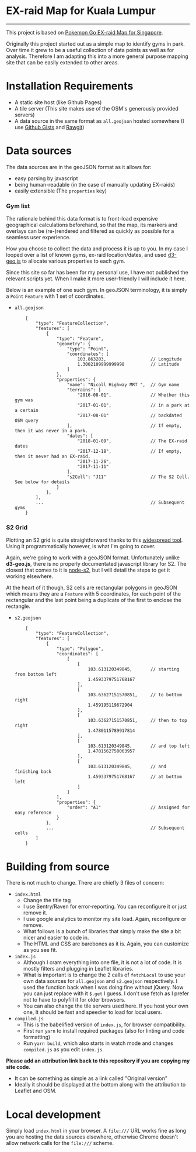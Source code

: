 # EX-raid Map for Kuala Lumpur

--- 

This project is based on [Pokemon Go EX-raid Map for Singapore](https://github.com/xiankai/sg-pokemongo-ex-raid-map).

Originally this project started out as a simple map to identify gyms in park. Over time it grew to be a useful collection of data points as well as for analysis. Therefore I am adapting this into a more general purpose mapping site that can be easily extended to other areas.

# Installation Requirements
- A static site host (like Github Pages)
- A tile server (This site makes use of the OSM's generously provided servers)
- A data source in the same format as `all.geojson` hosted somewhere (I use [Github Gists](https://gist.github.com) and [Rawgit](https://rawgit.com))

# Data sources
The data sources are in the geoJSON format as it allows for:
- easy parsing by javascript
- being human-readable (in the case of manually updating EX-raids) 
- easily extensible (The `properties` key)

### Gym list
The rationale behind this data format is to front-load expensive geographical calculations beforehand, so that the map, its markers and overlays can be (re-)rendered and filtered as quickly as possible for a seamless user experience.

How you choose to collect the data and process it is up to you. In my case I looped over a list of known gyms, ex-raid location/dates, and used [d3-geo.js](https://github.com/d3/d3-geo) to allocate various properties to each gym.

Since this site so far has been for my personal use, I have not published the relevant scripts yet. When I make it more user-friendly I will include it here.

Below is an example of one such gym. In geoJSON terminology, it is simply a `Point` `Feature` with 1 set of coordinates.

- `all.geojson`
    ```
        {
            "type": "FeatureCollection",
            "features": [
                {
                    "type": "Feature",
                    "geometry": {
                        "type": "Point",
                        "coordinates": [
                            103.863283,                 // Longitude
                            1.3002109999999998          // Latitude
                        ]
                    },
                    "properties": {
                        "name": "Nicoll Highway MRT ",  // Gym name
                        "terrains": [
                            "2016-08-01",               // Whether this gym was 
                            "2017-01-01",               // in a park at a certain 
                            "2017-08-01"                // backdated OSM query
                        ],                              // If empty, then it was never in a park.
                        "dates": [
                            "2018-01-09",               // The EX-raid dates
                            "2017-12-18",               // If empty, then it never had an EX-raid.
                            "2017-11-26",
                            "2017-11-11"
                        ],
                        "s2Cell": "J11"                 // The S2 Cell. See below for details
                    }
                },
            ],
            ...                                         // Subsequent gyms
        }
    ```

### S2 Grid
Plotting an S2 grid is quite straightforward thanks to this [widespread tool](https://s2.sidewalklabs.com/regioncoverer). Using it programmatically however, is what I'm going to cover.

Again, we're going to work with a geoJSON format. Unfortunately unlike **d3-geo.js**, there is no properly documentated javascript library for S2. The closest that comes to it is [node-s2](https://github.com/mapbox/node-s2), but I will detail the steps to get it working elsewhere.

At the heart of it though, S2 cells are rectangular polygons in geoJSON which means they are a `Feature` with 5 coordinates, for each point of the rectangular and the last point being a duplicate of the first to enclose the rectangle.

- `s2.geojson`
    ```
        {
            "type": "FeatureCollection",
            "features": [
                {
                    "type": "Polygon",
                    "coordinates": [
                        [
                            [
                                103.613120349845,       // starting from bottom left 
                                1.4593379751768167
                            ],
                            [
                                103.63627151570851,     // to bottom right
                                1.459195119672904
                            ],
                            [
                                103.63627151570851,     // then to top right
                                1.4780115789917814
                            ],
                            [
                                103.613120349845,       // and top left
                                1.4781562750063957
                            ],
                            [
                                103.613120349845,       // and finishing back
                                1.4593379751768167      // at bottom left
                            ]
                        ]
                    ],
                    "properties": {
                        "order": "A1"                   // Assigned for easy reference
                    }
                },
                ...                                     // Subsequent cells
            ]
        }
    ```

# Building from source
There is not much to change. There are chiefly 3 files of concern:
- `index.html`
    - Change the title tag
    - I use Sentry/Raven for error-reporting. You can reconfigure it or just remove it.
    - I use google analytics to monitor my site load. Again, reconfigure or remove.
    - What follows is a bunch of libraries that simply make the site a bit nicer and easier to code in.
    - The HTML and CSS are barebones as it is. Again, you can customize as you see fit.
- `index.js`
    - Although I cram everything into one file, it is not a lot of code. It is mostly filters and plugging in Leaflet libraries.
    - What is important is to change the 2 calls of `fetchLocal` to use your own data sources for `all.geojson` and `s2.geojson` respectively. I used the function back when I was doing fine without jQuery. Now you can just replace with it `$.get` I guess. I don't use fetch as I prefer not to have to polyfill it for older browsers.
    - You can also change the tile servers used here. If you host your own one, It should be fast and speedier to load for local users.
- `compiled.js`
    - This is the babelified version of `index.js`, for browser compatibility. 
    - First run `yarn` to install required packages (also for linting and code formatting)
    - Run `yarn build`, which also starts in watch mode and changes `compiled.js` as you edit `index.js`.

**Please add an attribution link back to this repository if you are copying my site code.**
- It can be something as simple as a link called "Original version"
- Ideally it should be displayed at the bottom along with the attribution to Leaflet and OSM.

# Local development
Simply load `index.html` in your browser. A `file:///` URL works fine as long you are hosting the data sources elsewhere, otherwise Chrome doesn't allow network calls for the `file:///` scheme.
